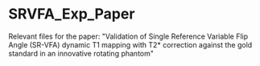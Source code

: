 # SRVFA_Exp_Paper
Relevant files for the paper: "Validation of Single Reference Variable Flip Angle (SR-VFA) dynamic T1 mapping with T2* correction against the gold standard in an innovative rotating phantom"
